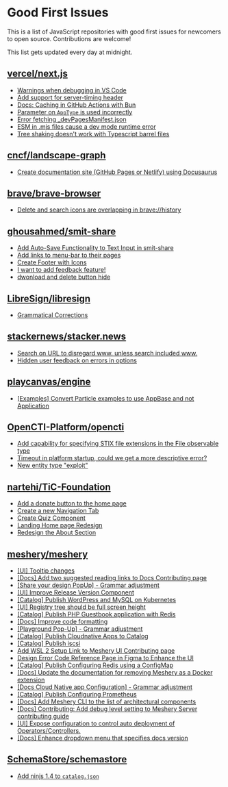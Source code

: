 # Good First Issues

This is a list of JavaScript repositories with good first issues for newcomers to open source. Contributions are welcome!

This list gets updated every day at midnight.

## [vercel/next.js](https://github.com/vercel/next.js)

- [Warnings when debugging in VS Code](https://github.com/vercel/next.js/issues/24349)
- [Add support for server-timing header](https://github.com/vercel/next.js/issues/12382)
- [Docs: Caching in GitHub Actions with Bun](https://github.com/vercel/next.js/issues/57079)
- [Parameter on `AppType` is used incorrectly](https://github.com/vercel/next.js/issues/42846)
- [Error fetching _devPagesManifest.json](https://github.com/vercel/next.js/issues/17274)
- [ESM in .mjs files cause a dev mode runtime error](https://github.com/vercel/next.js/issues/17806)
- [Tree shaking doesn't work with Typescript barrel files](https://github.com/vercel/next.js/issues/12557)

## [cncf/landscape-graph](https://github.com/cncf/landscape-graph)

- [Create documentation site (GitHub Pages or Netlify) using Docusaurus](https://github.com/cncf/landscape-graph/issues/97)

## [brave/brave-browser](https://github.com/brave/brave-browser)

- [Delete and search icons are overlapping in brave://history](https://github.com/brave/brave-browser/issues/32399)

## [ghousahmed/smit-share](https://github.com/ghousahmed/smit-share)

- [Add Auto-Save Functionality to Text Input in  smit-share](https://github.com/ghousahmed/smit-share/issues/12)
- [Add links to menu-bar to their pages](https://github.com/ghousahmed/smit-share/issues/16)
- [Create Footer with Icons](https://github.com/ghousahmed/smit-share/issues/21)
- [I want to add feedback feature!](https://github.com/ghousahmed/smit-share/issues/23)
- [dwonload and delete button hide](https://github.com/ghousahmed/smit-share/issues/24)

## [LibreSign/libresign](https://github.com/LibreSign/libresign)

- [Grammatical Corrections](https://github.com/LibreSign/libresign/issues/727)

## [stackernews/stacker.news](https://github.com/stackernews/stacker.news)

- [Search on URL to disregard www. unless search included www. ](https://github.com/stackernews/stacker.news/issues/776)
- [Hidden user feedback on errors in options](https://github.com/stackernews/stacker.news/issues/491)

## [playcanvas/engine](https://github.com/playcanvas/engine)

- [[Examples] Convert Particle examples to use AppBase and not Application](https://github.com/playcanvas/engine/issues/6022)

## [OpenCTI-Platform/opencti](https://github.com/OpenCTI-Platform/opencti)

- [Add capability for specifying STIX file extensions in the File observable type](https://github.com/OpenCTI-Platform/opencti/issues/5285)
- [Timeout in platform startup, could we get a more descriptive error?](https://github.com/OpenCTI-Platform/opencti/issues/4090)
- [New entity type "exploit"](https://github.com/OpenCTI-Platform/opencti/issues/797)

## [nartehi/TiC-Foundation](https://github.com/nartehi/TiC-Foundation)

- [Add a donate button to the home page](https://github.com/nartehi/TiC-Foundation/issues/12)
- [Create a new Navigation Tab](https://github.com/nartehi/TiC-Foundation/issues/13)
- [Create Quiz Component](https://github.com/nartehi/TiC-Foundation/issues/16)
- [Landing Home page Redesign](https://github.com/nartehi/TiC-Foundation/issues/4)
- [Redesign the About Section](https://github.com/nartehi/TiC-Foundation/issues/7)

## [meshery/meshery](https://github.com/meshery/meshery)

- [[UI] Tooltip changes](https://github.com/meshery/meshery/issues/10201)
- [[Docs] Add two suggested reading links to Docs Contributing page](https://github.com/meshery/meshery/issues/10145)
- [[Share your design PopUp] - Grammar adjustment](https://github.com/meshery/meshery/issues/10038)
- [[UI] Improve Release Version Component](https://github.com/meshery/meshery/issues/9569)
- [[Catalog] Publish WordPress and MySQL on Kubernetes](https://github.com/meshery/meshery/issues/9284)
- [[UI] Registry tree should be full screen height](https://github.com/meshery/meshery/issues/9595)
- [[Catalog] Publish PHP Guestbook application with Redis](https://github.com/meshery/meshery/issues/9288)
- [[Docs] Improve code formatting](https://github.com/meshery/meshery/issues/9897)
- [[Playground Pop-Up] - Grammar adjustment](https://github.com/meshery/meshery/issues/10004)
- [[Catalog] Publish Cloudnative Apps to Catalog](https://github.com/meshery/meshery/issues/9282)
- [[Catalog] Publish iscsi](https://github.com/meshery/meshery/issues/9287)
- [Add WSL 2 Setup Link to Meshery UI Contributing page](https://github.com/meshery/meshery/issues/9581)
- [Design Error Code Reference Page in Figma to Enhance the UI ](https://github.com/meshery/meshery/issues/8995)
- [[Catalog] Publish Configuring Redis using a ConfigMap](https://github.com/meshery/meshery/issues/9289)
- [[Docs] Update the documentation for removing Meshery as a Docker extension](https://github.com/meshery/meshery/issues/9901)
- [[Docs Cloud Native app Configuration] - Grammar adjustment](https://github.com/meshery/meshery/issues/9999)
- [[Catalog] Publish Configuring Prometheus](https://github.com/meshery/meshery/issues/9626)
- [[Docs] Add Meshery CLI to the list of architectural components](https://github.com/meshery/meshery/issues/9623)
- [[Docs] Contributing: Add debug level setting to Meshery Server contributing guide](https://github.com/meshery/meshery/issues/9819)
- [[UI] Expose configuration to control auto deployment of Operators/Controllers.](https://github.com/meshery/meshery/issues/9332)
- [[Docs] Enhance dropdown menu that specifies docs version](https://github.com/meshery/meshery/issues/9227)

## [SchemaStore/schemastore](https://github.com/SchemaStore/schemastore)

- [Add ninjs 1.4 to `catalog.json`](https://github.com/SchemaStore/schemastore/issues/3558)

